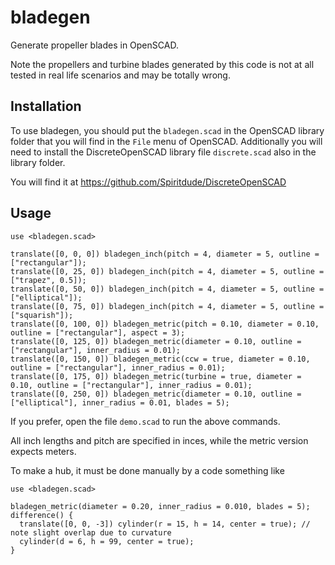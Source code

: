 # bladegen

Generate propeller blades in OpenSCAD.

Note the propellers and turbine blades generated by this code is not at all
tested in real life scenarios and may be totally wrong.


## Installation

To use bladegen, you should put the `bladegen.scad` in the OpenSCAD library
folder that you will find in the `File` menu of OpenSCAD. Additionally you will
need to install the DiscreteOpenSCAD library file `discrete.scad` also in the
library folder.

You will find it at https://github.com/Spiritdude/DiscreteOpenSCAD


## Usage

```openscad
use <bladegen.scad>
  
translate([0, 0, 0]) bladegen_inch(pitch = 4, diameter = 5, outline = ["rectangular"]);
translate([0, 25, 0]) bladegen_inch(pitch = 4, diameter = 5, outline = ["trapez", 0.5]);
translate([0, 50, 0]) bladegen_inch(pitch = 4, diameter = 5, outline = ["elliptical"]);
translate([0, 75, 0]) bladegen_inch(pitch = 4, diameter = 5, outline = ["squarish"]);
translate([0, 100, 0]) bladegen_metric(pitch = 0.10, diameter = 0.10, outline = ["rectangular"], aspect = 3);
translate([0, 125, 0]) bladegen_metric(diameter = 0.10, outline = ["rectangular"], inner_radius = 0.01);
translate([0, 150, 0]) bladegen_metric(ccw = true, diameter = 0.10, outline = ["rectangular"], inner_radius = 0.01);
translate([0, 175, 0]) bladegen_metric(turbine = true, diameter = 0.10, outline = ["rectangular"], inner_radius = 0.01);
translate([0, 250, 0]) bladegen_metric(diameter = 0.10, outline = ["elliptical"], inner_radius = 0.01, blades = 5);
```

If you prefer, open the file `demo.scad` to run the above commands.

All inch lengths and pitch are specified in inces, while the metric version
expects meters.

To make a hub, it must be done manually by a code something like

```openscad
use <bladegen.scad>

bladegen_metric(diameter = 0.20, inner_radius = 0.010, blades = 5);
difference() {
  translate([0, 0, -3]) cylinder(r = 15, h = 14, center = true); // note slight overlap due to curvature
  cylinder(d = 6, h = 99, center = true);
}
```




